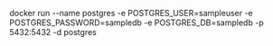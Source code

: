 docker run --name postgres -e POSTGRES_USER=sampleuser -e POSTGRES_PASSWORD=sampledb -e POSTGRES_DB=sampledb -p 5432:5432 -d postgres

